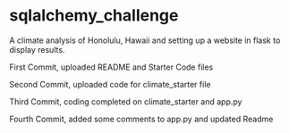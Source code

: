 # sqlalchemy_challenge

A climate analysis of Honolulu, Hawaii and setting up a website in flask to display results.

First Commit, uploaded README and Starter Code files

Second Commit, uploaded code for climate_starter file

Third Commit, coding completed on climate_starter and app.py

Fourth Commit, added some comments to app.py and updated Readme

